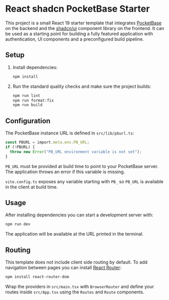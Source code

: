 # React shadcn PocketBase Starter

This project is a small React 19 starter template that integrates [PocketBase](https://pocketbase.io) on the backend and the [shadcn/ui](https://ui.shadcn.com/) component library on the frontend. It can be used as a starting point for building a fully featured application with authentication, UI components and a preconfigured build pipeline.

## Setup

1. Install dependencies:

   ```bash
   npm install
   ```

2. Run the standard quality checks and make sure the project builds:

   ```bash
   npm run lint
   npm run format:fix
   npm run build
   ```

## Configuration

The PocketBase instance URL is defined in `src/lib/pburl.ts`:

```ts
const PBURL = import.meta.env.PB_URL;
if (!PBURL) {
  throw new Error("PB_URL environment variable is not set");
}
```

`PB_URL` must be provided at build time to point to your PocketBase server.
The application throws an error if this variable is missing.

`vite.config.ts` exposes any variable starting with `PB_` so `PB_URL` is
available in the client at build time.

## Usage

After installing dependencies you can start a development server with:

```bash
npm run dev
```

The application will be available at the URL printed in the terminal.

## Routing

This template does not include client side routing by default. To add
navigation between pages you can install [React Router](https://reactrouter.com):

```bash
npm install react-router-dom
```

Wrap the providers in `src/main.tsx` with `BrowserRouter` and define your routes
inside `src/App.tsx` using the `Routes` and `Route` components.
